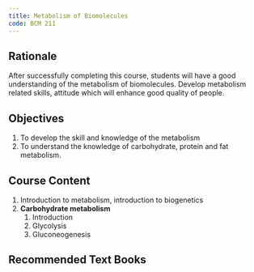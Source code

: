 ```yaml
---
title: Metabolism of Biomolecules
code: BCM 211
---
```


## Rationale

After successfully completing this course, students will have a good understanding of the metabolism of biomolecules. Develop metabolism related skills, attitude which will enhance good quality of people.

## Objectives

1. To develop the skill and knowledge of the metabolism
2. To understand the knowledge of carbohydrate, protein and fat metabolism.

## Course Content
1. Introduction to metabolism, introduction to biogenetics
2. **Carbohydrate metabolism**
   1. Introduction
   2. Glycolysis
   3. Gluconeogenesis

## Recommended Text Books